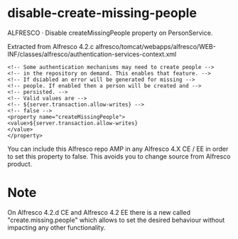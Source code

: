 disable-create-missing-people
=============================

ALFRESCO · Disable createMissingPeople property on PersonService.

Extracted from Alfresco 4.2.c alfresco/tomcat/webapps/alfresco/WEB-INF/classes/alfresco/authentication-services-context.xml

```
<!-- Some authentication mechanisms may need to create people -->
<!-- in the repository on demand. This enables that feature. -->
<!-- If dsiabled an error will be generated for missing -->
<!-- people. If enabled then a person will be created and -->
<!-- persisted. -->
<!-- Valid values are -->
<!-- ${server.transaction.allow-writes} -->
<!-- false -->
<property name="createMissingPeople">
<value>${server.transaction.allow-writes}
</value>
</property>
```

You can include this Alfresco repo AMP in any Alfresco 4.X CE / EE in order to set this property to false. This avoids you to change source from Alfresco product.

Note
====
On Alfresco 4.2.d CE and Alfresco 4.2 EE there is a new called "create.missing.people" which allows to set the desired behaviour without impacting any other functionality.
